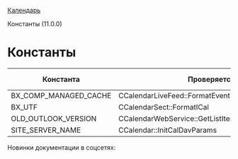 [Календарь](/api_help/calendar/index.php)

Константы (11.0.0)

Константы
=========

| Константа | Проверяется | С версии |
| --- | --- | --- |
| BX\_COMP\_MANAGED\_CACHE | CCalendarLiveFeed::FormatEvent | 14.0.0 |
| BX\_UTF | CCalendarSect::FormatICal |  |
| OLD\_OUTLOOK\_VERSION | CCalendarWebService::GetListItemChangesSinceToken |  |
| SITE\_SERVER\_NAME | CCalendar::InitCalDavParams |  |

Новинки документации в соцсетях: